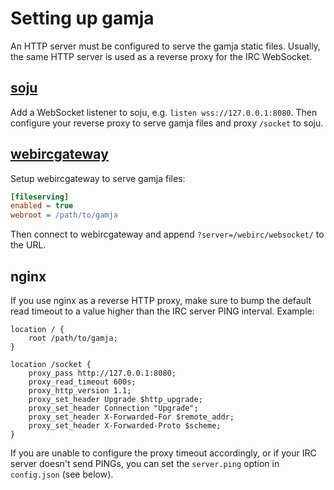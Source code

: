 # Setting up gamja

An HTTP server must be configured to serve the gamja static files. Usually,
the same HTTP server is used as a reverse proxy for the IRC WebSocket.

## [soju]

Add a WebSocket listener to soju, e.g. `listen wss://127.0.0.1:8080`. Then
configure your reverse proxy to serve gamja files and proxy `/socket` to soju.

## [webircgateway]

Setup webircgateway to serve gamja files:

```ini
[fileserving]
enabled = true
webroot = /path/to/gamja
```

Then connect to webircgateway and append `?server=/webirc/websocket/` to the
URL.

## nginx

If you use nginx as a reverse HTTP proxy, make sure to bump the default read
timeout to a value higher than the IRC server PING interval. Example:

```
location / {
	root /path/to/gamja;
}

location /socket {
	proxy_pass http://127.0.0.1:8080;
	proxy_read_timeout 600s;
	proxy_http_version 1.1;
	proxy_set_header Upgrade $http_upgrade;
	proxy_set_header Connection "Upgrade";
	proxy_set_header X-Forwarded-For $remote_addr;
	proxy_set_header X-Forwarded-Proto $scheme;
}
```

If you are unable to configure the proxy timeout accordingly, or if your IRC
server doesn't send PINGs, you can set the `server.ping` option in
`config.json` (see below).

[soju]: https://soju.im
[webircgateway]: https://github.com/kiwiirc/webircgateway
